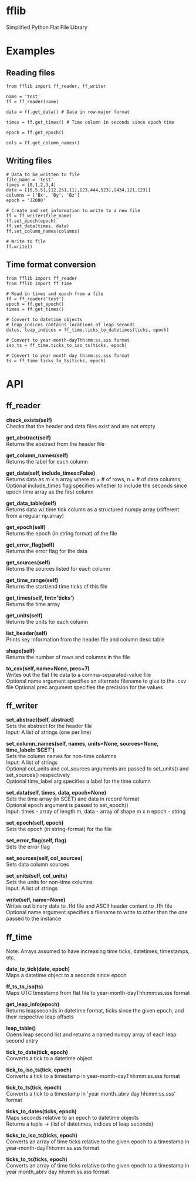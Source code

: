 # fflib
Simplified Python Flat File Library

# Examples
## Reading files
```
from fflib import ff_reader, ff_writer

name = 'test'
ff = ff_reader(name)

data = ff.get_data() # Data in row-major format

times = ff.get_times() # Time column in seconds since epoch time

epoch = ff.get_epoch()

cols = ff.get_column_names()
```

## Writing files
```
# Data to be written to file
file_name = 'test'
times = [0,1,2,3,4]
data = [[0,5,5],[12,251,11],[23,444,523],[434,121,123]]
columns = ['Bx', 'By', 'Bz']
epoch = 'J2000'

# Create and set information to write to a new file
ff = ff_writer(file_name)
ff.set_epoch(epoch)
ff.set_data(times, data)
ff.set_column_names(columns)

# Write to file
ff.write()
```


## Time format conversion
```
from fflib import ff_reader
from fflib import ff_time

# Read in times and epoch from a file
ff = ff_reader('test')
epoch = ff.get_epoch()
times = ff.get_times()

# Convert to datetime objects
# leap_indices contains locations of leap seconds
dates, leap_indices = ff_time.ticks_to_datetimes(ticks, epoch)

# Convert to year-month-dayThh:mm:ss.sss format
iso_ts = ff_time.ticks_to_iso_ts(ticks, epoch)

# Convert to year month day hh:mm:ss.sss format
ts = ff_time.ticks_to_ts(ticks, epoch)
```

# API
## ff_reader
<b>check_exists(self)</b></br>
Checks that the header and data files exist and are not empty

<b>get_abstract(self)</b></br>
Returns the abstract from the header file

<b>get_column_names(self)</b></br>
Returns the label for each column

<b>get_data(self, include_times=False)</b></br>
Returns data as m x n array where m = # of rows, n = # of data columns;
Optional include_times flag specifies whether to include the seconds
since epoch time array as the first column

<b>get_data_table(self)</b></br>
Returns data w/ time tick column as a structured
numpy array (different from a regular np.array)

<b>get_epoch(self)</b></br>
Returns the epoch (in string format) of the file

<b>get_error_flag(self)</b></br>
Returns the error flag for the data

<b>get_sources(self)</b></br>
Returns the sources listed for each column

<b>get_time_range(self)</b></br>
Returns the start/end time ticks of this file

<b>get_times(self, fmt='ticks')</b></br>
Returns the time array

<b>get_units(self)</b></br>
Returns the units for each column

<b>list_header(self)</b></br>
Prints key information from the header file and column desc table

<b>shape(self)</b></br>
Returns the number of rows and columns in the file

<b>to_csv(self, name=None, prec=7)</b></br>
Writes out the flat file data to a comma-separated-value file<br>Optional name argument specifies an alternate filename to
give to the .csv file
Optional prec argument specifies the precision for the values

## ff_writer
<b>set_abstract(self, abstract)</b></br>
Sets the abstract for the header file<br>Input: A list of strings (one per line)

<b>set_column_names(self, names, units=None, sources=None, time_label='SCET')</b></br>
Sets the column names for non-time columns <br>Input: A list of strings<br>Optional col_units and col_sources arguments are passed to
set_units() and set_sources() respectively<br>Optional time_label arg specifies a label for the time column

<b>set_data(self, times, data, epoch=None)</b></br>
Sets the time array (in SCET) and data in record format<br>Optional epoch argument is passed to set_epoch()<br>Input: 
    times - array of length m, 
    data - array of shape m x n
    epoch - string

<b>set_epoch(self, epoch)</b></br>
Sets the epoch (in string-format) for the file

<b>set_error_flag(self, flag)</b></br>
Sets the error flag

<b>set_sources(self, col_sources)</b></br>
Sets data column sources

<b>set_units(self, col_units)</b></br>
Sets the units for non-time columns <br>Input: A list of strings

<b>write(self, name=None)</b></br>
Writes out binary data to .ffd file and ASCII header
content to .ffh file <br>Optional name argument specifies a filename to write to
other than the one passed to the instance

## ff_time
Note: Arrays assumed to have increasing time ticks, datetimes, timestamps, etc.

<b>date_to_tick(date, epoch)</b></br>
Maps a datetime object to a seconds since epoch

<b>ff_ts_to_iso(ts)</b></br>
Maps UTC timestamp from flat file to year-month-dayThh:mm:ss.sss format

<b>get_leap_info(epoch)</b></br>
Returns leapseconds in datetime format, ticks since the given epoch, 
and their respective leap offsets

<b>leap_table()</b></br>
Opens leap second list and returns a named numpy
array of each leap second entry

<b>tick_to_date(tick, epoch)</b></br>
Converts a tick to a datetime object

<b>tick_to_iso_ts(tick, epoch)</b></br>
Converts a tick to a timestamp in year-month-dayThh:mm:ss.sss format

<b>tick_to_ts(tick, epoch)</b></br>
Converts a tick to a timestamp in 'year month_abrv day hh:mm:ss.sss' format

<b>ticks_to_dates(ticks, epoch)</b></br>
Maps seconds relative to an epoch to datetime objects<br>Returns a tuple -> (list of datetimes, indices of leap seconds)

<b>ticks_to_iso_ts(ticks, epoch)</b></br>
Converts an array of time ticks relative to the given epoch to a
timestamp in year-month-dayThh:mm:ss.sss format

<b>ticks_to_ts(ticks, epoch)</b></br>
Converts an array of time ticks relative to the given epoch to a
timestamp in year month_abrv day hh:mm:ss.sss format

